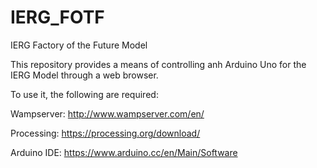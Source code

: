 # IERG_FOTF
IERG Factory of the Future Model

This repository provides a means of controlling anh Arduino Uno for the IERG Model through a web browser.

To use it, the following are required:

Wampserver: http://www.wampserver.com/en/

Processing: https://processing.org/download/

Arduino IDE: https://www.arduino.cc/en/Main/Software
